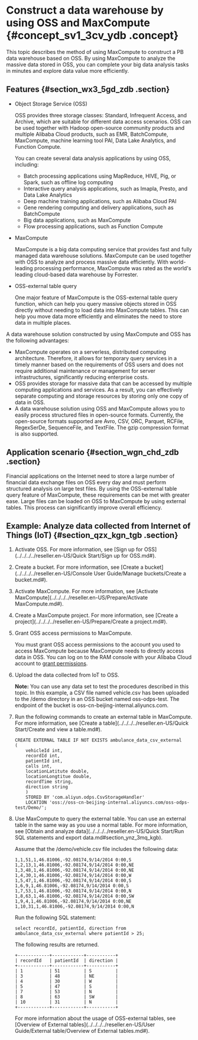 # Construct a data warehouse by using OSS and MaxCompute {#concept_sv1_3cv_ydb .concept}

This topic describes the method of using MaxCompute to construct a PB data warehouse based on OSS. By using MaxCompute to analyze the massive data stored in OSS, you can complete your big data analysis tasks in minutes and explore data value more efficiently.

## Features {#section_wx3_5gd_zdb .section}

-   Object Storage Service \(OSS\)

    OSS provides three storage classes: Standard, Infrequent Access, and Archive, which are suitable for different data access scenarios. OSS can be used together with Hadoop open-source community products and multiple Alibaba Cloud products, such as EMR, BatchCompute, MaxCompute, machine learning tool PAI, Data Lake Analytics, and Function Compute.

    You can create several data analysis applications by using OSS, including:

    -   Batch processing applications using MapReduce, HIVE, Pig, or Spark, such as offline log computing
    -   Interactive query analysis applications, such as Imapla, Presto, and Data Lake Analytics
    -   Deep machine training applications, such as Alibaba Cloud PAI
    -   Gene rendering computing and delivery applications, such as BatchCompute
    -   Big data applications, such as MaxCompute
    -   Flow processing applications, such as Function Compute
-   MaxCompute

    MaxCompute is a big data computing service that provides fast and fully managed data warehouse solutions. MaxCompute can be used together with OSS to analyze and process massive data efficiently. With world-leading processing performance, MaxCompute was rated as the world's leading cloud-based data warehouse by Forrester.

-   OSS-external table query

    One major feature of MaxCompute is the OSS-external table query function, which can help you query massive objects stored in OSS directly without needing to load data into MaxCompute tables. This can help you move data more efficiently and eliminates the need to store data in multiple places.


A data warehouse solution constructed by using MaxCompute and OSS has the following advantages:

-   MaxCompute operates on a serverless, distributed computing architecture. Therefore, it allows for temporary query services in a timely manner based on the requirements of OSS users and does not require additional maintenance or management for server infrastructures, significantly reducing enterprise costs.
-   OSS provides storage for massive data that can be accessed by multiple computing applications and services. As a result, you can effectively separate computing and storage resources by storing only one copy of data in OSS.
-   A data warehouse solution using OSS and MaxCompute allows you to easily process structured files in open-source formats. Currently, the open-source formats supported are Avro, CSV, ORC, Parquet, RCFile, RegexSerDe, SequenceFile, and TextFile. The gzip compression format is also supported.

## Application scenario {#section_wgn_chd_zdb .section}

Financial applications on the Internet need to store a large number of financial data exchange files on OSS every day and must perform structured analysis on large test files. By using the OSS-external table query feature of MaxCompute, these requirements can be met with greater ease. Large files can be loaded on OSS to MaxCompute by using external tables. This process can significantly improve overall efficiency.

## Example: Analyze data collected from Internet of Things \(IoT\) {#section_qzx_kgn_tgb .section}

1.  Activate OSS. For more information, see [Sign up for OSS](../../../../reseller.en-US/Quick Start/Sign up for OSS.md#).
2.  Create a bucket. For more information, see [Create a bucket](../../../../reseller.en-US/Console User Guide/Manage buckets/Create a bucket.md#).
3.  Activate MaxCompute. For more information, see [Activate MaxCompute](../../../../reseller.en-US/Prepare/Activate MaxCompute.md#).
4.  Create a MaxCompute project. For more information, see [Create a project](../../../../reseller.en-US/Prepare/Create a project.md#).
5.  Grant OSS access permissions to MaxCompute.

    You must grant OSS access permissions to the account you used to access MaxCompute because MaxCompute needs to directly access data in OSS. You can log on to the RAM console with your Alibaba Cloud account to [grant permissions](https://ram.console.aliyun.com/?spm=a2c4g.11186623.2.16.761b1cdfvC1ITJ#role/authorize?request=%7B%22Requests%22:%20%7B%22request1%22:%20%7B%22RoleName%22:%20%22AliyunODPSDefaultRole%22,%20%22TemplateId%22:%20%22DefaultRole%22%7D%7D,%20%22ReturnUrl%22:%20%22https:%2F%2Fram.console.aliyun.com%2F%22,%20%22Service%22:%20%22ODPS%22%7D).

6.  Upload the data collected from IoT to OSS.

    **Note:** You can use any data set to test the procedures described in this topic. In this example, a CSV file named vehicle.csv has been uploaded to the /demo directory in an OSS bucket named oss-odps-test. The endpoint of the bucket is oss-cn-beijing-internal.aliyuncs.com.

7.  Run the following commands to create an external table in MaxCompute. For more information, see [Create a table](../../../../reseller.en-US/Quick Start/Create and view a table.md#).

    ``` {#codeblock_ac5_k1a_d4t}
    CREATE EXTERNAL TABLE IF NOT EXISTS ambulance_data_csv_external
    (
        vehicleId int,
        recordId int,
        patientId int,
        calls int,
        locationLatitute double,
        locationLongtitue double,
        recordTime string,
        direction string
        )
        STORED BY 'com.aliyun.odps.CsvStorageHandler'
        LOCATION 'oss://oss-cn-beijing-internal.aliyuncs.com/oss-odps-test/Demo/';
    ```

8.  Use MaxCompute to query the external table. You can use an external table in the same way as you use a normal table. For more information, see [Obtain and analyze data](../../../../reseller.en-US/Quick Start/Run SQL statements and export data.md#section_ynz_3mq_kgb).

    Assume that the /demo/vehicle.csv file includes the following data:

    ``` {#codeblock_kub_ca0_0dj}
    1,1,51,1,46.81006,-92.08174,9/14/2014 0:00,S
    1,2,13,1,46.81006,-92.08174,9/14/2014 0:00,NE
    1,3,48,1,46.81006,-92.08174,9/14/2014 0:00,NE
    1,4,30,1,46.81006,-92.08174,9/14/2014 0:00,W
    1,5,47,1,46.81006,-92.08174,9/14/2014 0:00,S
    1,6,9,1,46.81006,-92.08174,9/14/2014 0:00,S
    1,7,53,1,46.81006,-92.08174,9/14/2014 0:00,N
    1,8,63,1,46.81006,-92.08174,9/14/2014 0:00,SW
    1,9,4,1,46.81006,-92.08174,9/14/2014 0:00,NE
    1,10,31,1,46.81006,-92.08174,9/14/2014 0:00,N
    ```

    Run the following SQL statement:

    ``` {#codeblock_nb9_4e7_60u}
    select recordId, patientId, direction from ambulance_data_csv_external where patientId > 25;
    ```

    The following results are returned.

    ``` {#codeblock_gzl_53r_yo0}
    +------------+------------+-----------+
    | recordId   | patientId  | direction |
    +------------+------------+-----------+
    | 1          | 51         | S         |
    | 3          | 48         | NE        |
    | 4          | 30         | W         |
    | 5          | 47         | S         |
    | 7          | 53         | N         |
    | 8          | 63         | SW        |
    | 10         | 31         | N         |
    +------------+------------+-----------+
    ```

    For more information about the usage of OSS-external tables, see [Overview of External tables](../../../../reseller.en-US/User Guide/External table/Overview of External tables.md#).


